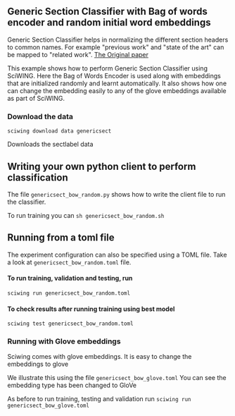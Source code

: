## Generic Section Classifier with Bag of words encoder and random initial word embeddings  

Generic Section Classifier helps in normalizing the different section headers 
to common names. For example "previous work" and "state of the art" can 
be mapped to "related work".
 [The Original paper](https://www.comp.nus.edu.sg/~kanmy/papers/ijdls-SectLabel.pdf)

This example shows how to perform Generic Section Classifier using SciWING.
Here the Bag of Words Encoder is used along with embeddings that are initialized 
randomly and learnt automatically. It also shows how one can change the embedding easily 
to any of the glove embeddings available as part of SciWING.

### Download the data 

``sciwing download data genericsect``

Downloads the sectlabel data

## Writing your own python client to perform classification 
The file `genericsect_bow_random.py` shows how to write the client file to run the classifier. 

To run training you can 
`sh genericsect_bow_random.sh`

## Running from a toml file 
The experiment configuration can also be specified using a TOML file. Take a look 
at `genericsect_bow_random.toml` file. 

#### To run training, validation and testing, run 

`sciwing run genericsect_bow_random.toml`

#### To check results after running training using best model 

``sciwing test genericsect_bow_random.toml``

### Running with Glove embeddings 
Sciwing comes with glove embeddings. It is easy to change the 
embeddings to glove 

We illustrate this using the file ``genericsect_bow_glove.toml``
You can see the embedding type has been changed to GloVe 

As before to run training, testing and validation run 
``sciwing run genericsect_bow_glove.toml`` 

